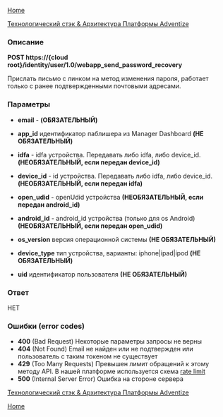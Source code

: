 [Home](../README.md)

[Технологический стэк & Архитектура Платформы Adventize](https://github.com/WiseWaveCorporationLimited/platform-architecture/blob/master/README.md)

### Описание


**POST   https://{cloud root}/identity/user/1.0/webapp_send_password_recovery**

Прислать письмо с линком на метод изменения пароля, работает только с ранее подтвержденными почтовыми адресами.

### Параметры

* **email** - **(ОБЯЗАТЕЛЬНЫЙ)**

* **app_id** идентификатор паблишера из Manager Dashboard **(НЕ ОБЯЗАТЕЛЬНЫЙ)**
* **idfa** - idfa устройства. Передавать либо idfa, либо device_id. **(НЕОБЯЗАТЕЛЬНЫЙ, если передан device_id)**
* **device_id** - id устройства. Передавать либо idfa, либо device_id. **(НЕОБЯЗАТЕЛЬНЫЙ, если передан idfa)**
* **open_udid** - openUdid устройства **(НЕОБЯЗАТЕЛЬНЫЙ, если передан android_id)**
* **android_id** - android_id устройства (только для os Android) **(НЕОБЯЗАТЕЛЬНЫЙ, если передан open_udid)**
* **os_version** версия операционной системы **(НЕ ОБЯЗАТЕЛЬНЫЙ)**
* **device_type** тип устройства, варианты: iphone|ipad|ipod **(НЕ ОБЯЗАТЕЛЬНЫЙ)**
* **uid** идентификатор пользователя **(НЕ ОБЯЗАТЕЛЬНЫЙ)**

### Ответ

НЕТ

### Ошибки (error codes)

* **400** (Bad Request) Некоторые параметры запросы не верны
* **404** (Not Found) Email не найден или не подтвержден или пользователь с таким токеном не существует
* **429** (Too Many Requests) Превышен лимит обращений к этому методу API. В нашей платформе используется схема [rate limit](http://en.wikipedia.org/wiki/Rate_limiting)
* **500** (Internal Server Error) Ошибка на стороне сервера


[Технологический стэк & Архитектура Платформы Adventize](https://github.com/WiseWaveCorporationLimited/platform-architecture/blob/master/README.md)

[Home](../README.md)